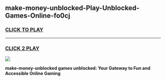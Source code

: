 
## make-money-unblocked-Play-Unblocked-Games-Online-fo0cj
<h3>
<a href="https://premium76.site?title=make-money-unblocked&ref=25A">CLICK TO PLAY</a></h3>
<hr>

<h3>
<a href="https://premium76.site?title=make-money-unblocked&ref=25A">CLICK 2 PLAY</a>
  
</h3>

<a href="https://premium76.site?title=make-money-unblocked&ref=25A"><img src="https://clearcache.store/games.png"></a>


**make-money-unblocked games unblocked: Your Gateway to Fun and Accessible Online Gaming**

